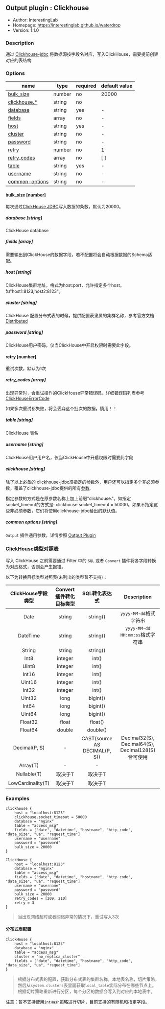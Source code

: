 ## Output plugin : Clickhouse

* Author: InterestingLab
* Homepage: https://interestinglab.github.io/waterdrop
* Version: 1.1.0

### Description

通过 [Clickhouse-jdbc](https://github.com/yandex/clickhouse-jdbc) 将数据源按字段名对应，写入ClickHouse，需要提前创建对应的表结构

### Options

| name | type | required | default value |
| --- | --- | --- | --- |
| [bulk_size](#bulk_size-number) | number| no |20000|
| [clickhouse.*](#clickhouse-string) | string| no ||
| [database](#database-string) | string |yes|-|
| [fields](#fields-array) | array | no |-|
| [host](#host-string) | string | yes |-|
| [cluster](#cluster-string) | string | no |-|
| [password](#password-string) | string | no |-|
| [retry](#retry-number) | number| no |1|
| [retry_codes](#password-array) | array | no |[ ]|
| [table](#table-string) | string | yes |-|
| [username](#username-string) | string | no |-|
| [common-options](#common-options-string)| string | no | - |


#### bulk_size [number]

每次通过[ClickHouse JDBC](https://github.com/yandex/clickhouse-jdbc)写入数据的条数，默认为20000。

##### database [string]

ClickHouse database

##### fields [array]

需要输出到ClickHouse的数据字段，若不配置将会自动根据数据的Schema适配。

##### host [string]

ClickHouse集群地址，格式为host:port，允许指定多个host。如"host1:8123,host2:8123"。

##### cluster [string]

ClickHouse 配置分布式表的时候，提供配置表隶属的集群名称，参考官方文档[Distributed](https://clickhouse.tech/docs/en/operations/table_engines/distributed/)

##### password [string]

ClickHouse用户密码，仅当ClickHouse中开启权限时需要此字段。

#### retry [number]

重试次数，默认为1次

##### retry_codes [array]

出现异常时，会重试操作的ClickHouse异常错误码。详细错误码列表参考 [ClickHouseErrorCode](https://github.com/yandex/clickhouse-jdbc/blob/master/src/main/java/ru/yandex/clickhouse/except/ClickHouseErrorCode.java)

如果多次重试都失败，将会丢弃这个批次的数据，慎用！！

##### table [string]

ClickHouse 表名

##### username [string]

ClickHouse用户用户名，仅当ClickHouse中开启权限时需要此字段

##### clickhouse [string]

除了以上必备的 clickhouse-jdbc须指定的参数外，用户还可以指定多个非必须参数，覆盖了clickhouse-jdbc提供的所有[参数](https://github.com/yandex/clickhouse-jdbc/blob/master/src/main/java/ru/yandex/clickhouse/settings/ClickHouseProperties.java).

指定参数的方式是在原参数名称上加上前缀"clickhouse."，如指定socket_timeout的方式是: clickhouse.socket_timeout = 50000。如果不指定这些非必须参数，它们将使用clickhouse-jdbc给出的默认值。

##### common options [string]

`Output` 插件通用参数，详情参照 [Output Plugin](/zh-cn/v1/configuration/output-plugin)


### ClickHouse类型对照表

写入 ClickHouse 之前需要通过 Filter 中的 `SQL` 或者 `Convert` 插件将各字段转换为对应格式，否则会产生报错。

以下为转换目标类型对照表(未列出的类型暂不支持)：

|ClickHouse字段类型|Convert插件转化目标类型|SQL转化表达式| Description |
| :---: | :---: | :---:| :---:|
|Date| string| string()|`yyyy-MM-dd`格式字符串|
|DateTime| string| string()|`yyyy-MM-dd HH:mm:ss`格式字符串|
|String| string| string()||
|Int8| integer| int()||
|Uint8| integer| int()||
|Int16| integer| int()||
|Uint16| integer| int()||
|Int32| integer| int()||
|Uint32| long | bigint()||
|Int64| long| bigint()||
|Uint64| long| bigint()||
|Float32| float| float()||
|Float64| double| double()||
|Decimal(P, S)| - | CAST(source AS DECIMAL(P, S)) |Decimal32(S), Decimal64(S), Decimal128(S)皆可使用|
|Array(T)|-|-|
|Nullable(T)|取决于T|取决于T||
|LowCardinality(T)|取决于T|取决于T||


### Examples

```
clickhouse {
    host = "localhost:8123"
    clickhouse.socket_timeout = 50000
    database = "nginx"
    table = "access_msg"
    fields = ["date", "datetime", "hostname", "http_code", "data_size", "ua", "request_time"]
    username = "username"
    password = "password"
    bulk_size = 20000
}
```

```
ClickHouse {
    host = "localhost:8123"
    database = "nginx"
    table = "access_msg"
    fields = ["date", "datetime", "hostname", "http_code", "data_size", "ua", "request_time"]
    username = "username"
    password = "password"
    bulk_size = 20000
    retry_codes = [209, 210]
    retry = 3
}
```

> 当出现网络超时或者网络异常的情况下，重试写入3次

#### 分布式表配置
```
ClickHouse {
    host = "localhost:8123"
    database = "nginx"
    table = "access_msg"
    cluster = "no_replica_cluster"
    fields = ["date", "datetime", "hostname", "http_code", "data_size", "ua", "request_time"]
}
```
> 根据分布式表的配置，获取分布式表的集群名称，本地表名称，切片策略，然后从`system.clusters`表里面获取`local_table`实际分布在哪些节点上。根据切片策略重新进行分区，每个分区的数据会写入到对应的本地表中。

注意：暂不支持使用`intHash`策略进行切片，目前支持的有随机和指定字段。